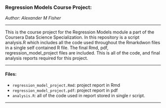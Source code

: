 ### Regression Models Course Project:

*Author: Alexander M Fisher*  

**********
 
This is the course project for the Regression Models module a part of the Coursera Data Science Specialization. In this repository is a script analysis.R which includes all the code used throughout the Rmarkdwon files in a single self contained R file. The final Rmd, pdf, regression_model_project files are included. This is all of the code, and final analysis reports required for this project.

**********

#### Files:

- `regression_model_project.Rmd`: project report in Rmd
- `regression_model_project.pdf`: project report in pdf
- `analysis.R`: all of the code used in report stored in single r script.

********** 